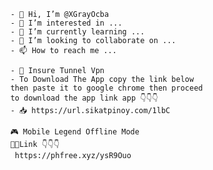         - 👋 Hi, I’m @XGrayOcba
        - 👀 I’m interested in ...
        - 🌱 I’m currently learning ...
        - 💞️ I’m looking to collaborate on ...
        - 📫 How to reach me ...
        
        - 🔰 Insure Tunnel Vpn
        - To Download The App copy the link below
        then paste it to google chrome then proceed
        to download the app link app 👇👇👇
        - 📥 https://url.sikatpinoy.com/1lbC

        🎮 Mobile Legend Offline Mode
        🔗🔗Link 👇👇👇
         https://phfree.xyz/ysR9Ouo


<!---
XGrayOcba is a ✨ special ✨ repository because its `README.md` (this file) appears on your GitHub profile.
You can click the Preview link to take a look at your changes.
--->
